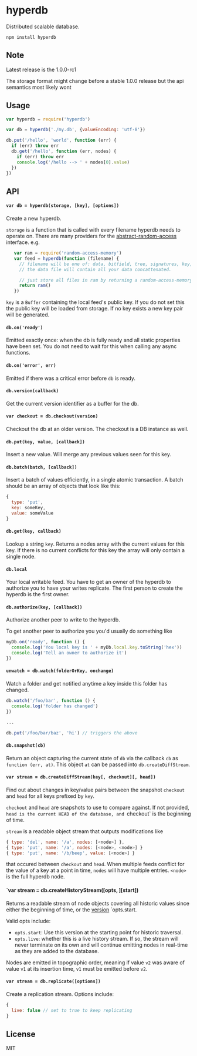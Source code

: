 # hyperdb

Distributed scalable database.

```
npm install hyperdb
```

## Note

Latest release is the 1.0.0-rc1

The storage format might change before a stable 1.0.0 release
but the api semantics most likely wont

## Usage

``` js
var hyperdb = require('hyperdb')

var db = hyperdb('./my.db', {valueEncoding: 'utf-8'})

db.put('/hello', 'world', function (err) {
  if (err) throw err
  db.get('/hello', function (err, nodes) {
    if (err) throw err
    console.log('/hello --> ' + nodes[0].value)
  })
})
```

## API

#### `var db = hyperdb(storage, [key], [options])`

Create a new hyperdb.

`storage` is a function that is called with every filename hyperdb needs to
operate on. There are many providers for the
[abstract-random-access](https://github.com/juliangruber/abstract-random-access)
interface. e.g.
```js
   var ram = require('random-access-memory')
   var feed = hyperdb(function (filename) {
     // filename will be one of: data, bitfield, tree, signatures, key, secret_key
     // the data file will contain all your data concattenated.

     // just store all files in ram by returning a random-access-memory instance
     return ram()
   })
```

`key` is a `Buffer` containing the local feed's public key. If you do not set
this the public key will be loaded from storage. If no key exists a new key pair
will be generated.

#### `db.on('ready')`

Emitted exactly once: when the db is fully ready and all static properties have
been set. You do not need to wait for this when calling any async functions.

#### `db.on('error', err)`

Emitted if there was a critical error before `db` is ready.

#### `db.version(callback)`

Get the current version identifier as a buffer for the db.

#### `var checkout = db.checkout(version)`

Checkout the db at an older version. The checkout is a DB instance as well.

#### `db.put(key, value, [callback])`

Insert a new value. Will merge any previous values seen for this key.

#### `db.batch(batch, [callback])`

Insert a batch of values efficiently, in a single atomic transaction. A batch should be an array of objects that look like this:

``` js
{
  type: 'put',
  key: someKey,
  value: someValue
}
```

#### `db.get(key, callback)`

Lookup a string `key`. Returns a nodes array with the current values for this key.
If there is no current conflicts for this key the array will only contain a single node.

#### `db.local`

Your local writable feed. You have to get an owner of the hyperdb to authorize you to have your
writes replicate. The first person to create the hyperdb is the first owner.

#### `db.authorize(key, [callback])`

Authorize another peer to write to the hyperdb.

To get another peer to authorize you you'd usually do something like

``` js
myDb.on('ready', function () {
  console.log('You local key is ' + myDb.local.key.toString('hex'))
  console.log('Tell an owner to authorize it')
})
```

#### `unwatch = db.watch(folderOrKey, onchange)`

Watch a folder and get notified anytime a key inside this folder
has changed.

``` js
db.watch('/foo/bar', function () {
  console.log('folder has changed')
})

...

db.put('/foo/bar/baz', 'hi') // triggers the above
```

#### `db.snapshot(cb)`

Return an object capturing the current state of `db` via the callback `cb` as
`function (err, at)`. This object `at` can be passed into `db.createDiffStream`.

#### `var stream = db.createDiffStream(key[, checkout][, head])`

Find out about changes in key/value pairs between the snapshot `checkout` and
`head` for all keys prefixed by `key`.

`checkout` and `head` are snapshots to use to compare against. If not provided,
`head is the current HEAD of the database, and `checkout` is the beginning of
time.

`stream` is a readable object stream that outputs modifications like

```js
{ type: 'del', name: '/a', nodes: [<node>] },
{ type: 'put', name: '/a', nodes: [<node>, <node>] }
{ type: 'put', name: '/b/beep', value: [<node>] }
```

that occured between `checkout` and `head`. When multiple feeds conflict for the
value of a key at a point in time, `nodes` will have multiple entries. `<node>`
is the full hyperdb node.

#### `var stream = db.createHistoryStream([opts, ][start])

Returns a readable stream of node objects covering all historic values since
either the beginning of time, or the [version](#dbversioncallback) `opts.start.

Valid opts include:

- `opts.start`: Use this version at the starting point for historic traversal.
- `opts.live`: whether this is a live history stream. If so, the stream will never terminate on its own and will continue emitting nodes in real-time as they are added to the database.

Nodes are emitted in topographic order, meaning if value `v2` was aware of value
`v1` at its insertion time, `v1` must be emitted before `v2`.

#### `var stream = db.replicate([options])`

Create a replication stream. Options include:

``` js
{
  live: false // set to true to keep replicating
}
```

## License

MIT
